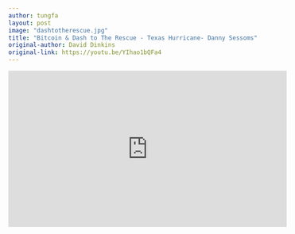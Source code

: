 ```yaml
---
author: tungfa
layout: post
image: "dashtotherescue.jpg"
title: "Bitcoin & Dash to The Rescue - Texas Hurricane- Danny Sessoms"
original-author: David Dinkins 
original-link: https://youtu.be/YIhao1bQFa4
---
```


<iframe width="560" height="315" src="https://www.youtube.com/embed/YIhao1bQFa4" frameborder="0" allowfullscreen></iframe>
